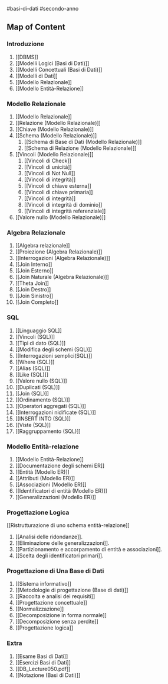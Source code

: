 #basi-di-dati #secondo-anno 

## Map of Content

### Introduzione

1. [[DBMS]]
2. [[Modelli Logici (Basi di Dati)]]
3. [[Modelli Concettuali (Basi di Dati)]]
4. [[Modelli di Dati]]
5. [[Modello Relazionale]]
6. [[Modello Entità-Relazione]]

### Modello Relazionale

1. [[Modello Relazionale]]
2. [[Relazione (Modello Relazionale)]]
3. [[Chiave (Modello Relazionale)]]
4. [[Schema (Modello Relazionale)]]
	1. [[Schema di Base di Dati (Modello Relazionale)]]
	2. [[Schema di Relazione (Modello Relazionale)]]
5. [[Vincoli (Modello Relazionale)]]
	1. [[Vincoli di Check]]
	2. [[Vincoli di unicità]]
	3. [[Vincoli di Not Null]]
	4. [[Vincoli di integrità]]
	5. [[Vincoli di chiave esterna]]
	6. [[Vincoli di chiave primaria]]
	7. [[Vincoli di integrità]]
	8. [[Vincoli di integrità di dominio]]
	9. [[Vincoli di integrità referenziale]]
6. [[Valore nullo (Modello Relazionale)]]

### Algebra Relazionale

1. [[Algebra relazionale]]
2. [[Proiezione (Algebra Relazionale)]]
3. [[Interrogazioni (Algebra Relazionale)]]
4. [[Join Interno]]
5. [[Join Esterno]]
6. [[Join Naturale (Algebra Relazionale)]]
7. [[Theta Join]]
8. [[Join Destro]]
9. [[Join Sinistro]]
10. [[Join Completo]]

### SQL

1. [[Linguaggio SQL]]
1. [[Vincoli (SQL)]]
2. [[Tipi di dato (SQL)]]
3. [[Modifica degli schemi (SQL)]]
5. [[Interrogazioni semplici(SQL)]]
6. [[Where (SQL)]]
7. [[Alias (SQL)]]
8. [[Like (SQL)]]
9. [[Valore nullo (SQL)]]
10. [[Duplicati (SQL)]]
11. [[Join (SQL)]]
12. [[Ordinamento (SQL)]]
13. [[Operatori aggregati (SQL)]]
14. [[Interrogazioni nidificate (SQL)]]
15. [[INSERT INTO (SQL)]]
16. [[Viste (SQL)]]
17. [[Raggruppamento (SQL)]]

### Modello Entità-relazione

1. [[Modello Entità-Relazione]] 
3. [[Documentazione degli schemi ER]]
4. [[Entità (Modello ER)]]
5. [[Attributi (Modello ER)]]
6. [[Associazioni (Modello ER)]]
7. [[Identificatori di entità (Modello ER)]]
8. [[Generalizzazioni (Modello ER)]]

### Progettazione Logica

[[Ristrutturazione di uno schema entità-relazione]]

1. [[Analisi delle ridondanze]].
2. [[Eliminazione delle generalizzazioni]].
3. [[Partizionamento e accorpamento di entità e associazioni]].
4. [[Scelta degli identificatori primari]].

### Progettazione di Una Base di Dati

1. [[Sistema informativo]]
3. [[Metodologie di progettazione (Base di dati)]]
4. [[Raccolta e analisi dei requisiti]]
5. [[Progettazione concettuale]]
6. [[Normalizzazione]]
7. [[Decomposizione in forma normale]]
8. [[Decomposizione senza perdite]]
9. [[Progettazione logica]]

### Extra

1. [[Esame Basi di Dati]]
2. [[Esercizi Basi di Dati]]
3. [[DB_Lecture050.pdf]]
4. [[Notazione (Basi di Dati)]]